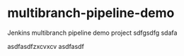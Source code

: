 # multibranch-pipeline-demo
Jenkins multibranch pipeline demo project
sdfgsdfg
sdafa


asdfasdfzxcvxcv
asdfasdf
